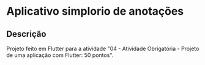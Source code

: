 # Aplicativo simplorio de anotações

## Descrição
Projeto feito em Flutter para a atividade "04 - Atividade Obrigatória - Projeto de uma aplicação com Flutter: 50 pontos".


